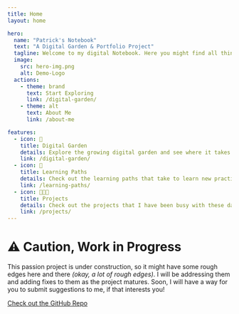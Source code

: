 ```yaml
---
title: Home
layout: home

hero:
  name: "Patrick's Notebook"
  text: "A Digital Garden & Portfolio Project"
  tagline: Welcome to my digital Notebook. Here you might find all things that I share via the learn in public initiative.
  image:
    src: hero-img.png
    alt: Demo-Logo
  actions:
    - theme: brand
      text: Start Exploring
      link: /digital-garden/
    - theme: alt
      text: About Me
      link: /about-me

features:
  - icon: 🌱
    title: Digital Garden
    details: Explore the growing digital garden and see where it takes you this time.
    link: /digital-garden/
  - icon: 📖
    title: Learning Paths
    details: Check out the learning paths that take to learn new practices, technologies and ideologies
    link: /learning-paths/
  - icon: 👨🏾‍💻
    title: Projects
    details: Check out the projects that I have been busy with these days.
    link: /projects/
---
```


<!-- Custom home layout -->
<div class="custom-layout">
  <h1>⚠️ Caution, Work in Progress</h1>
  <p>This passion project is under construction, so it might have some rough edges here and there <em>(okay, a lot of rough edges)</em>. I will be addressing them and adding fixes to them as the project matures. Soon, I will have a way for you to submit suggestions to me, if that interests you!</p>
  <a href="https://github.com/PatrickAmbrosso/Portfolio" target="_blank" class="btn">Check out the GitHub Repo</a>
</div>